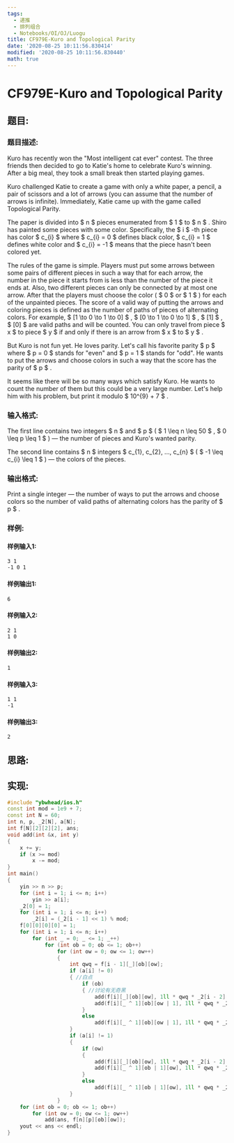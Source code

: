 ```yaml
---
tags: 
  - 递推
  - 排列组合
  - Notebooks/OI/OJ/Luogu
title: CF979E-Kuro and Topological Parity
date: '2020-08-25 10:11:56.830414'
modified: '2020-08-25 10:11:56.830440'
math: true
---
```

# CF979E-Kuro and Topological Parity
## 题目:
### 题目描述:
Kuro has recently won the "Most intelligent cat ever" contest. The three friends then decided to go to Katie's home to celebrate Kuro's winning. After a big meal, they took a small break then started playing games.

Kuro challenged Katie to create a game with only a white paper, a pencil, a pair of scissors and a lot of arrows (you can assume that the number of arrows is infinite). Immediately, Katie came up with the game called Topological Parity.

The paper is divided into $ n $ pieces enumerated from $ 1 $ to $ n $ . Shiro has painted some pieces with some color. Specifically, the $ i $ -th piece has color $ c_{i} $ where $ c_{i} = 0 $ defines black color, $ c_{i} = 1 $ defines white color and $ c_{i} = -1 $ means that the piece hasn't been colored yet.

The rules of the game is simple. Players must put some arrows between some pairs of different pieces in such a way that for each arrow, the number in the piece it starts from is less than the number of the piece it ends at. Also, two different pieces can only be connected by at most one arrow. After that the players must choose the color ( $ 0 $ or $ 1 $ ) for each of the unpainted pieces. The score of a valid way of putting the arrows and coloring pieces is defined as the number of paths of pieces of alternating colors. For example, $ [1 \to 0 \to 1 \to 0] $ , $ [0 \to 1 \to 0 \to 1] $ , $ [1] $ , $ [0] $ are valid paths and will be counted. You can only travel from piece $ x $ to piece $ y $ if and only if there is an arrow from $ x $ to $ y $ .

But Kuro is not fun yet. He loves parity. Let's call his favorite parity $ p $ where $ p = 0 $ stands for "even" and $ p = 1 $ stands for "odd". He wants to put the arrows and choose colors in such a way that the score has the parity of $ p $ .

It seems like there will be so many ways which satisfy Kuro. He wants to count the number of them but this could be a very large number. Let's help him with his problem, but print it modulo $ 10^{9} + 7 $ .
### 输入格式:
The first line contains two integers $ n $ and $ p $ ( $ 1 \leq n \leq 50 $ , $ 0 \leq p \leq 1 $ ) — the number of pieces and Kuro's wanted parity.

The second line contains $ n $ integers $ c_{1}, c_{2}, ..., c_{n} $ ( $ -1 \leq c_{i} \leq 1 $ ) — the colors of the pieces.
### 输出格式:
Print a single integer — the number of ways to put the arrows and choose colors so the number of valid paths of alternating colors has the parity of $ p $ .
### 样例:
#### 样例输入1:
```
3 1
-1 0 1

```
#### 样例输出1:
```
6
```
#### 样例输入2:
```
2 1
1 0

```
#### 样例输出2:
```
1
```
#### 样例输入3:
```
1 1
-1

```
#### 样例输出3:
```
2
```
## 思路:

## 实现:
```cpp
#include "ybwhead/ios.h"
const int mod = 1e9 + 7;
const int N = 60;
int n, p, _2[N], a[N];
int f[N][2][2][2], ans;
void add(int &x, int y)
{
    x += y;
    if (x >= mod)
        x -= mod;
}
int main()
{
    yin >> n >> p;
    for (int i = 1; i <= n; i++)
        yin >> a[i];
    _2[0] = 1;
    for (int i = 1; i <= n; i++)
        _2[i] = (_2[i - 1] << 1) % mod;
    f[0][0][0][0] = 1;
    for (int i = 1; i <= n; i++)
        for (int _ = 0; _ <= 1; _++)
            for (int ob = 0; ob <= 1; ob++)
                for (int ow = 0; ow <= 1; ow++)
                {
                    int qwq = f[i - 1][_][ob][ow];
                    if (a[i] != 0)
                    { //白点
                        if (ob)
                        { //讨论有无奇黑
                            add(f[i][_][ob][ow], 1ll * qwq * _2[i - 2] % mod);
                            add(f[i][_ ^ 1][ob][ow | 1], 1ll * qwq * _2[i - 2] % mod);
                        }
                        else
                            add(f[i][_ ^ 1][ob][ow | 1], 1ll * qwq * _2[i - 1] % mod);
                    }
                    if (a[i] != 1)
                    {
                        if (ow)
                        {
                            add(f[i][_][ob][ow], 1ll * qwq * _2[i - 2] % mod);
                            add(f[i][_ ^ 1][ob | 1][ow], 1ll * qwq * _2[i - 2] % mod);
                        }
                        else
                            add(f[i][_ ^ 1][ob | 1][ow], 1ll * qwq * _2[i - 1] % mod);
                    }
                }
    for (int ob = 0; ob <= 1; ob++)
        for (int ow = 0; ow <= 1; ow++)
            add(ans, f[n][p][ob][ow]);
    yout << ans << endl;
}

```
